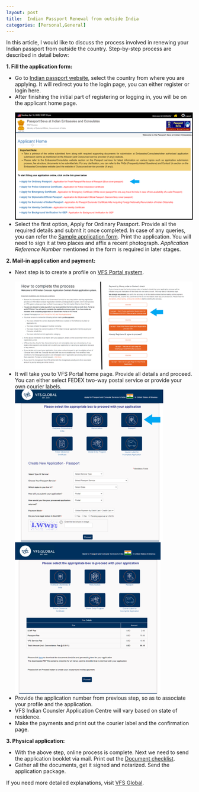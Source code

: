 ```yaml
---
layout: post
title:  Indian Passport Renewal from outside India
categories: [Personal,General]
---
```


In this article, I would like to discuss the process involved in renewing your Indian passport from outside the country. 
Step-by-step process are described in detail below:

**1. Fill the application form:**
   * Go to [Indian passport website](https://embassy.passportindia.gov.in/), select the country from where you are applying. It will redirect you to the login page, you can either register or login here. 
   * After finishing the initial part of registering or logging in, you will be on the applicant home page.
   <br><br><img src="/assets/images/RenewPassport_applicant_homepage.png" alt="Applicant homepage" width="500"/>   
   * Select the first option, Apply for Ordinary Passport. 
  Provide all the required details and submit it once completed. In case of any queries, you can refer the [Sample application form](https://visa.vfsglobal.com/one-pager/india/united-states-of-america/passport-services/pdf/sample-passport-online-application-form.pdf). Print the application. You will need to sign it at two places and affix a recent photograph. *Application Reference Number* mentioned in the form is required in later stages.
		
**2. Mail-in application and payment:** 
   * Next step is to create a profile on [VFS Portal system](https://services.vfsglobal.com/usa/en/ind/postal-interim). 
   <br><br><img src="/assets/images/RenewPassport_vfs_page_redirect.png" alt="Redirect Page" width="600"/>   
   * It will take you to VFS Portal home page. Provide all details and proceed. You can either select FEDEX two-way postal service or provide your own courier labels. 
   <br><img src="/assets/images/RenewPassport_vfs_login_page.png" alt="VFS Home page" width="400"/><img src="/assets/images/RenewPassport_vfs_payment_info.png" alt="VFS Payment page" width="393"/>
   * Provide the application number from previous step, so as to associate your profile and the application.
   * VFS Indian Counsler Application Centre will vary based on state of residence.
   * Make the payments and print out the courier label and the confirmation page.
		
**3. Physical application:**
   * With the above step, online process is complete. Next we need to send the application booklet via mail. Print out the [Document checklist](https://services.vfsglobal.com/usa/en/ind/document-checklist). 
   * Gather all the documents, get it signed and notarized. Send the application package.

If you need more detailed explanations, visit [VFS Global](https://visa.vfsglobal.com/usa/en/ind/apply-passport).
